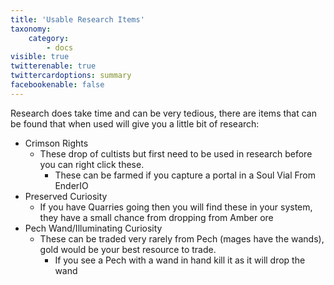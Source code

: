 ```yaml
---
title: 'Usable Research Items'
taxonomy:
    category:
        - docs
visible: true
twitterenable: true
twittercardoptions: summary
facebookenable: false
---
```


Research does take time and can be very tedious, there are items that can be found that when used will give you a little bit of research:

* Crimson Rights
	* These drop of cultists but first need to be used in research before you can right click these.
		* These can be farmed if you capture a portal in a Soul Vial From EnderIO
* Preserved Curiosity
	* If you have Quarries going then you will find these in your system, they have a small chance from dropping from Amber ore
* Pech Wand/Illuminating Curiosity
	* These can be traded very rarely from Pech (mages have the wands), gold would be your best resource to trade.
		* If you see a Pech with a wand in hand kill it as it will drop the wand
